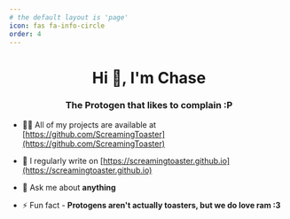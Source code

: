```yaml
---
# the default layout is 'page'
icon: fas fa-info-circle
order: 4
---
```

<h1 align="center">Hi 👋, I'm Chase</h1>
<h3 align="center">The Protogen that likes to complain :P</h3>


- 👨‍💻 All of my projects are available at [https://github.com/ScreamingToaster](https://github.com/ScreamingToaster)

- 📝 I regularly write on [https://screamingtoaster.github.io](https://screamingtoaster.github.io)

- 💬 Ask me about **anything**

- ⚡ Fun fact - **Protogens aren't actually toasters, but we do love ram :3**
